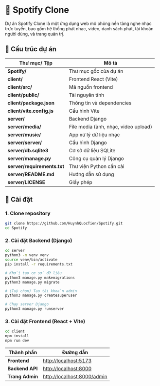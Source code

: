 # 🎵 Spotify Clone
Dự án Spotify Clone là một ứng dụng web mô phỏng nền tảng nghe nhạc trực tuyến, bao gồm hệ thống phát nhạc, video, danh sách phát, tài khoản người dùng, và trang quản trị.

## 📁 Cấu trúc dự án

| Thư mục/ Tệp | Mô tả |
|---------------|-------|
| **Spotify/** | Thư mục gốc của dự án |
| **client/** | Frontend React (Vite) |
| **client/src/** | Mã nguồn frontend |
| **client/public/** | Tài nguyên tĩnh |
| **client/package.json** | Thông tin và dependencies |
| **client/vite.config.js** | Cấu hình Vite |
| **server/** | Backend Django |
| **server/media/** | File media (ảnh, nhạc, video upload) |
| **server/music/** | App xử lý dữ liệu nhạc |
| **server/server/** | Cấu hình Django |
| **server/db.sqlite3** | Cơ sở dữ liệu SQLite |
| **server/manage.py** | Công cụ quản lý Django |
| **server/requirements.txt** | Thư viện Python cần cài |
| **server/README.md** | Hướng dẫn sử dụng |
| **server/LICENSE** | Giấy phép |

## 🚀 Cài đặt

### 1. Clone repository

```bash
git clone https://github.com/HuynhQuocTien/Spotify.git
cd Spotify 
```

### 2. Cài đặt Backend (Django)

```bash
cd server
python3 -m venv venv
source venv/bin/activate
pip install -r requirements.txt

# Khởi tạo cơ sở dữ liệu
python3 manage.py makemigrations
python3 manage.py migrate

# (Tuỳ chọn) Tạo tài khoản admin
python3 manage.py createsuperuser

# Chạy server Django
python3 manage.py runserver

```

### 3. Cài đặt Frontend (React + Vite)

```bash
cd client
npm install
npm run dev
```

| Thành phần | Đường dẫn |
|------------|-----------|
| **Frontend** | [http://localhost:5173](http://localhost:5173) |
| **Backend API** | [http://localhost:8000](http://localhost:8000) |
| **Trang Admin** | [http://localhost:8000/admin](http://localhost:8000/admin) |
